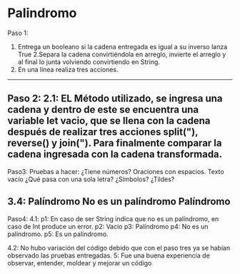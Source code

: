 # Palindromo

Paso 1:
1. Entrega un booleano si la cadena entregada es igual a su inverso lanza True
2.Separa la cadena convirtiéndola en arreglo, invierte el arreglo y al final lo junta volviendo convirtiendo en String.
3. En una línea realiza tres acciones.
-----------------------
Paso 2:
2.1: EL Método utilizado, se ingresa una cadena y dentro de este se encuentra una variable let vacio, que se llena con la cadena después de realizar tres acciones split("), reverse() y join(").
Para finalmente comparar la cadena ingresada con la cadena transformada.
----------------------------
Paso3:
Pruebas a hacer:
    ¿Tiene números?
    Oraciones con espacios.
    Texto vacío
    ¿Qué pasa con una sola letra?
    ¿Símbolos?
    ¿Tildes?

3.4:
Palíndromo
No es un palíndromo
Palíndromo
-----------------------------
Paso4:
4.1:
p1: En caso de ser String indica que no es un palíndromo, en caso de Int produce un error.
p2: Vacio
p3: Palíndromo
p4: No es un palíndromo.
p5: Es un palíndromo.


4.2: No hubo variación del código debido que con el paso tres ya se habían observado las pruebas entregadas.
5:
Fue una buena experiencia de observar, entender, moldear y mejorar un código
